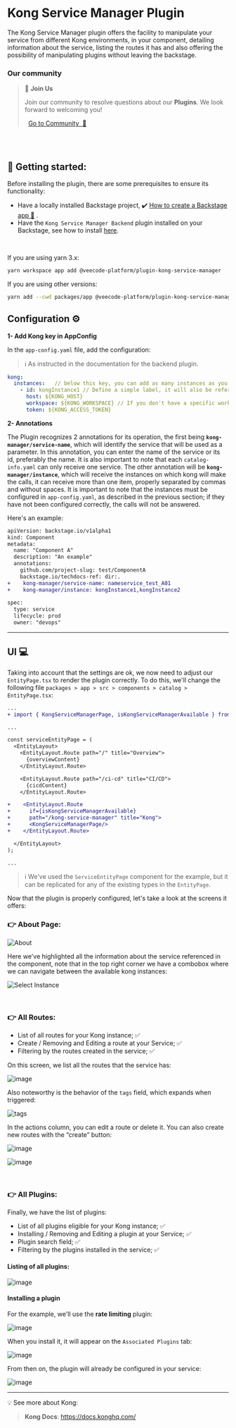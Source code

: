 # Kong Service Manager Plugin 

The Kong Service Manager plugin offers the facility to manipulate your service from different Kong environments, in your component, detailing information about the service, listing the routes it has and also offering the possibility of manipulating plugins without leaving the backstage.

### Our community



> 💬  **Join Us**
>
> Join our community to resolve questions about our **Plugins**. We look forward to welcoming you! <br>
>
>    [Go to Community  🚀](https://github.com/orgs/veecode-platform/discussions)

<br><br>

## 🚀 Getting started: 

Before installing the plugin, there are some prerequisites to ensure its functionality:

- Have a locally installed Backstage project, :heavy_check_mark: [How to create a Backstage app :page_with_curl:](https://backstage.io/docs/getting-started/create-an-app) .
- Have the `Kong Service Manager Backend`  plugin installed on your Backstage, see how to install [here](https://github.com/veecode-platform/platform-backstage-plugins/blob/master/plugins/kong-service-manager-backend/README.md).

<br>

If you are using yarn 3.x:

```bash
yarn workspace app add @veecode-platform/plugin-kong-service-manager
```

If you are using other versions:

```bash
yarn add --cwd packages/app @veecode-platform/plugin-kong-service-manager
```

## Configuration ⚙️

**1- Add Kong key in AppConfig**

In the `app-config.yaml` file, add the configuration:
> ℹ️ As instructed in the documentation for the backend plugin.

```yaml
kong:
  instances:   // below this key, you can add as many instances as you need.
    - id: kongInstance1 // Define a simple label, it will also be referenced in the catalog-info of the component that will use this resource.
      host: ${KONG_HOST} 
      workspace: ${KONG_WORKSPACE} // If you don't have a specific workspace, set it to “default”
      token: ${KONG_ACCESS_TOKEN}
```

**2- Annotations**

 The Plugin recognizes 2 annotations for its operation, the first being **`kong-manager/service-name`**, which will identify the service that will be used as a parameter. In this annotation, you can enter the name of the service or its id, preferably the name. It is also important to note that each `catalog-info.yaml` can only receive one service.
The other annotation will be **`kong-manager/instance`**, which will receive the instances on which kong will make the calls, it can receive more than one item, properly separated by commas and without spaces. It is important to note that the instances must be configured in `app-config.yaml`, as described in the previous section; if they have not been configured correctly, the calls will not be answered.

Here's an example:

```diff
apiVersion: backstage.io/v1alpha1
kind: Component
metadata:
  name: "Component A"
  description: "An example"
  annotations:
    github.com/project-slug: test/ComponentA
    backstage.io/techdocs-ref: dir:.
+    kong-manager/service-name: nameservice_test_A01
+    kong-manager/instance: kongInstance1,kongInstance2
   
spec:
  type: service
  lifecycle: prod
  owner: "devops"
```

---

## UI 💻

Taking into account that the settings are ok, we now need to adjust our `EntityPage.tsx` to render the plugin correctly.
To do this, we'll change the following file `packages > app > src > components > catalog > EntityPage.tsx`:

```diff
... 
+ import { KongServiceManagerPage, isKongServiceManagerAvailable } from '@veecode-platform/plugin-kong-service-manager';

...

const serviceEntityPage = (
  <EntityLayout>
    <EntityLayout.Route path="/" title="Overview">
      {overviewContent}
    </EntityLayout.Route>

    <EntityLayout.Route path="/ci-cd" title="CI/CD">
      {cicdContent}
    </EntityLayout.Route>

+    <EntityLayout.Route
+      if={isKongServiceManagerAvailable}
+      path="/kong-service-manager" title="Kong">
+      <KongServiceManagerPage/>
+    </EntityLayout.Route>

  </EntityLayout>
);

...

```

> ℹ️ We've used the `ServiceEntityPage` component for the example, but it can be replicated for any of the existing types in the `EntityPage`.

Now that the plugin is properly configured, let's take a look at the screens it offers:

### 👉 About Page:

![About](https://github.com/veecode-platform/platform-backstage-plugins/assets/84424883/e1f2aedc-644b-448b-adbc-ceba6d646c87)

Here we've highlighted all the information about the service referenced in the component, note that in the top right corner we have a combobox where we can navigate between the available kong instances:

![Select Instance](https://github.com/veecode-platform/platform-backstage-plugins/assets/84424883/2cb10361-8e04-4c47-b36e-55faa4791abf)

<br>

### 👉 All Routes:
- List of all routes for your Kong instance; ✅
- Create / Removing and Editing a route at your Service; ✅
- Filtering by the routes created in the service; ✅

On this screen, we list all the routes that the service has:

![image](https://github.com/user-attachments/assets/35611ac3-9153-417c-925f-cae53e1ad12e)

Also noteworthy is the behavior of the `tags` field, which expands when triggered:

![tags](https://github.com/veecode-platform/platform-backstage-plugins/assets/84424883/c3f74551-38ee-401d-80f4-c3de8ba52b66)

In the actions column, you can edit a route or delete it.
You can also create new routes with the “create” button:

![image](https://github.com/user-attachments/assets/b591e35c-7159-4cbf-8ceb-a530c93bebae)

![image](https://github.com/user-attachments/assets/c1c60310-c70b-4569-a871-3324a90a4acb)

<br>

### 👉 All Plugins:

Finally, we have the list of plugins:

- List of all plugins eligible for your Kong instance;  ✅
- Installing / Removing and Editing a plugin at your Service; ✅
- Plugin search field; ✅
- Filtering by the plugins installed in the service; ✅


#### Listing of all plugins:

![image](https://github.com/veecode-platform/platform-backstage-plugins/assets/84424883/4c47f308-157e-45ee-874c-ef89c556efc9)

#### Installing a plugin

For the example, we'll use the **rate limiting** plugin:

![image](https://github.com/veecode-platform/platform-backstage-plugins/assets/84424883/aaa55c9b-6471-4c9e-ab4e-2ab1888c18ba)

When you install it, it will appear on the `Associated Plugins` tab:

![image](https://github.com/veecode-platform/platform-backstage-plugins/assets/84424883/f33f0c97-69d8-4de4-8995-a6584b71a696)

From then on, the plugin will already be configured in your service:

![image](https://github.com/veecode-platform/platform-backstage-plugins/assets/84424883/0a4f68c3-cb68-4106-9991-427b40f4ec0b)



---

💡 See more about Kong:

> **Kong Docs**:  <https://docs.konghq.com/>

